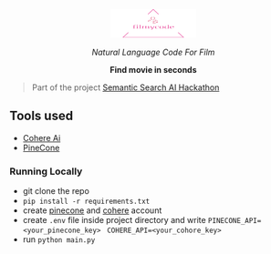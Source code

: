 <p align="center">
<img src="static/images/logo-no-background.svg" alt="drawing" width="150" height="50"/> 
</p>
<p align="center">
<em>Natural Language Code For Film</em>
</p>
<p align="center">
<strong>Find movie in seconds</strong>
</p>

> Part of the project [Semantic Search AI Hackathon](https://lablab.ai/event/semantic-search-hackathon)



## Tools used

- [Cohere Ai](https://cohere.ai/)
- [PineCone](https://www.pinecone.io/)

### Running Locally

- git clone the repo
- ``pip install -r requirements.txt``
- create [pinecone](https://www.pinecone.io) and [cohere](https://cohere.ai/) account
- create ``.env`` file inside project directory and write
        ``PINECONE_API=<your_pinecone_key>``
       `` COHERE_API=<your_cohore_key>``
- run ``python main.py``
